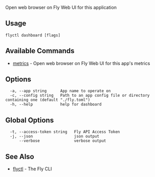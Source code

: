 Open web browser on Fly Web UI for this application

## Usage

~~~
flyctl dashboard [flags]
~~~

## Available Commands
* [metrics](/docs/flyctl/dashboard-metrics/)	 - Open web browser on Fly Web UI for this app's metrics

## Options

~~~
  -a, --app string      App name to operate on
  -c, --config string   Path to an app config file or directory containing one (default "./fly.toml")
  -h, --help            help for dashboard
~~~

## Global Options

~~~
  -t, --access-token string   Fly API Access Token
  -j, --json                  json output
      --verbose               verbose output
~~~

## See Also

* [flyctl](/docs/flyctl/help/)	 - The Fly CLI

